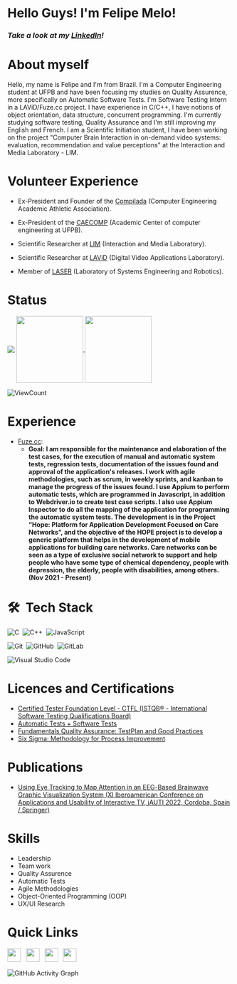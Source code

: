 # Hello Guys! I'm Felipe Melo!

<h3><i>Take a look at my <a href="https://www.linkedin.com/in/felipe-melo-4b834218b/#">LinkedIn</a>!</i></h3>

# About myself

Hello, my name is Felipe and I'm from Brazil. I'm a Computer Engineering student at UFPB and have been focusing my studies on Quality Assurence,
more specifically on Automatic Software Tests. I'm Software Testing Intern in a LAViD/Fuze.cc project. I have experience in C/C++, I have notions of object orientation, data structure, concurrent programming. I'm currently studying software testing, Quality Assurance and I'm still improving my English and French. I am a Scientific Initiation student, I have been working on the project "Computer Brain Interaction in on-demand video systems: evaluation, recommendation and value perceptions" at the Interaction and Media Laboratory - LIM.

# Volunteer Experience
- Ex-President and Founder of the [Compilada](https://www.instagram.com/atleticaengcomp_ufpb/) (Computer Engineering Academic Athletic Association).

- Ex-President of the [CAECOMP](https://www.instagram.com/caecomp.ci.ufpb/) (Academic Center of computer engineering at UFPB).

- Scientific Researcher at [LIM](https://www.linkedin.com/company/ufpblim/?originalSubdomain=br) (Interaction and Media Laboratory).

- Scientific Researcher at [LAViD](http://lavid.ufpb.br/) (Digital Video Applications Laboratory).

- Member of [LASER](https://www.ufpb.br/idep/contents/menu/laboratorios-associados-ao-idep-ufpb/laboratorio-de-engenharia-de-sistemas-e-robotica-laser) (Laboratory of Systems Engineering and Robotics).


# Status
 
 <img align = "center" src = "https://github-profile-trophy.vercel.app/?username=FelipeMeloF&title=Commit,Stars,Repositories,PullRequest,Followers&theme=darkhub" />
 
 <a href="https://github.com/FelipeMeloF/github-readme-stats">
  <img height="150em" align="center" src="https://github-readme-stats.vercel.app/api?username=FelipeMeloF&show_icons=true&theme=radical&count_private=true" />
</a>
<a href="https://github.com/FelipeMeloF/github-readme-stats">
  <img height="150em" align="center" src="https://github-readme-stats.vercel.app/api/top-langs/?username=FelipeMeloF&layout=compact&theme=radical&hide=kotlin" />

</a>


![ViewCount](https://views.whatilearened.today/views/github/FelipeMeloF/views.svg)  

# Experience

<ul>
  <li>
    <a href="https://fuze.cc/">Fuze.cc</a>:
    <ul>
      <li>
        <b> Goal: I am responsible for the maintenance and elaboration of the test cases, for the execution of manual and automatic system tests, regression tests, documentation of the issues found and approval of the application's releases. I work with agile methodologies, such as scrum, in weekly sprints, and kanban to manage the progress of the issues found. I use Appium to perform automatic tests, which are programmed in Javascript, in addition to Webdriver.io to create test case scripts. I also use Appium Inspector to do all the mapping of the application for programming the automatic system tests. The development is in the Project “Hope: Platform for Application Development Focused on Care Networks”, and the objective of the HOPE project is to develop a generic platform that helps in the development of mobile applications for building care networks. Care networks can be seen as a type of exclusive social network to support and help people who have some type of chemical dependency, people with depression, the elderly, people with disabilities, among others. </b> <b>(Nov 2021 - Present)</b>
      </li>
    </ul>
  </li>
</ul>



# 🛠 &nbsp;Tech Stack

![C](https://img.shields.io/badge/-C-05122A?style=flat&logo=c)&nbsp;
![C++](https://img.shields.io/badge/-C++-05122A?style=flat&logo=Cplusplus)&nbsp;
![JavaScript](https://img.shields.io/badge/-JavaScript-05122A?style=flat&logo=javascript)&nbsp;
<br />

![Git](https://img.shields.io/badge/-Git-05122A?style=flat&logo=git)&nbsp;
![GitHub](https://img.shields.io/badge/-GitHub-05122A?style=flat&logo=github)&nbsp;
![GitLab](https://img.shields.io/badge/-GitLab++-05122A?style=flat&logo=gitlab)&nbsp;
<br />

![Visual Studio Code](https://img.shields.io/badge/-Visual%20Studio%20Code-05122A?style=flat&logo=visual-studio-code&logoColor=007ACC)&nbsp;


# Licences and Certifications
- [Certified Tester Foundation Level - CTFL (ISTQB® - International Software Testing Qualifications Board)](https://bcr.bstqb.org.br/cert?field_certificado_nome_value=Felipe+Melo+Feliciano+de+S%C3%A1&field_certificado_numero_value=+)
- [Automatic Tests + Software Tests](https://www.udemy.com/certificate/UC-346f9648-85ca-448d-8783-5a13877a27e0/)
- [Fundamentals Quality Assurance: TestPlan and Good Practices](https://cursos.alura.com.br/certificate/2946c779-5fc0-425f-a08a-8270bfd54728)
- [Six Sigma: Methodology for Process Improvement](https://cursos.alura.com.br/certificate/036aa232-b12f-4ed3-a287-dd93191eeb69)

# Publications
- [Using Eye Tracking to Map Attention in an EEG-Based Brainwave Graphic Visualization System (XI Iberoamerican Conference on Applications and Usability of Interactive TV, jAUTI 2022, Cordoba, Spain / Springer)]([https://www.udemy.com/certificate/UC-346f9648-85ca-448d-8783-5a13877a27e0/](https://doi.org/10.1007/978-3-031-45611-4_9))


# Skills

- Leadership
- Team work
- Quality Assurence
- Automatic Tests
- Agile Methodologies
- Object-Oriented Programming (OOP)
- UX/UI Research


# Quick Links

<a href="https://www.linkedin.com/in/felipe-melo-4b834218b/"><img height="30" src="https://github.com/anirudhbelwadi/anirudhbelwadi/blob/master/images/linkedin.png"></a>&nbsp;&nbsp;
<a href="http://lattes.cnpq.br/1883427711071891"><img height="30" src="https://github.com/anirudhbelwadi/anirudhbelwadi/blob/master/images/resume.png"></a>&nbsp;&nbsp;
<a href="mailto:felipemds.2@gmail.com"><img height="30" src="https://github.com/anirudhbelwadi/anirudhbelwadi/blob/master/images/email.png"></a>&nbsp;&nbsp;
<a href="https://www.instagram.com/felipe_melof/"><img height="30" src="https://github.com/anirudhbelwadi/anirudhbelwadi/blob/master/images/insta.png"></a>&nbsp;&nbsp;


![GitHub Activity Graph](https://activity-graph.herokuapp.com/graph?username=FelipeMeloF&bg_color=000000&color=4fff67&line=4fff67&point=ffffff&area=true&hide_border=true&count_private=true)
